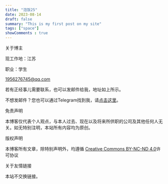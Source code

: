 ```yaml
---
title: "泡饭25"
date: 2023-08-14
draft: false
summary: "This is my first post on my site"
tags: ["space"]
showComments : true
---
```


关于博主

现工作地：江苏

职业：学生

1956276745@qq.com

若有正经事儿需要联系，也可以发邮件给我，地址如上所示。

不想发邮件？您也可以通过Telegram找到我，请[点击这里](https://t.me/+Gbp0kvdPycA2ZmU1)。

免责声明

本博客仅代表个人观点，与本人过去、现在以及将来所供职的公司及其他任何人无关。如无特别注明，本站所有内容均为原创。

版权声明


本博客所有文章，除特别声明外，均遵循 [Creative Commons BY-NC-ND 4.0](https://creativecommons.org/licenses/by-nc-nd/4.0/deed.zh-hans)许可协议

关于友情链接

本站不交换链接。


